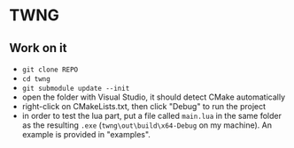 # TWNG

## Work on it
- `git clone REPO`
- `cd twng`
- `git submodule update --init`
- open the folder with Visual Studio, it should detect CMake automatically
- right-click on CMakeLists.txt, then click "Debug" to run the project
- in order to test the lua part, put a file called `main.lua` in the same folder as the resulting `.exe` (`twng\out\build\x64-Debug` on my machine). An example is provided in "examples".
